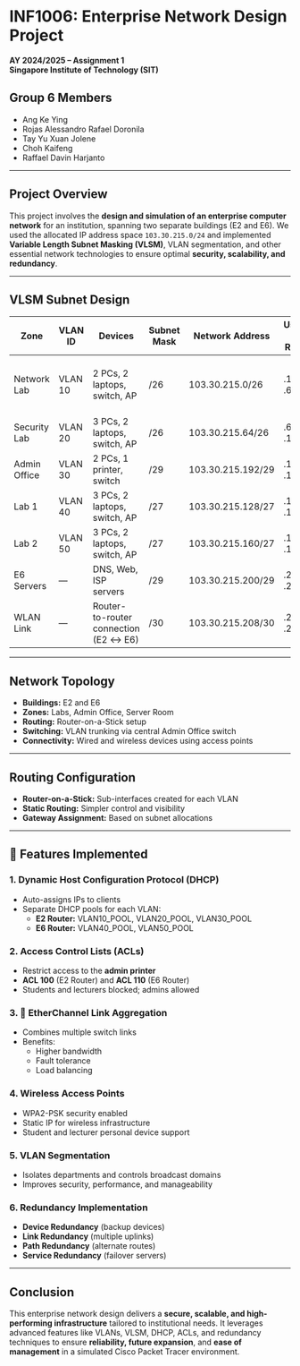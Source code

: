 # INF1006: Enterprise Network Design Project  
**AY 2024/2025 – Assignment 1**  
**Singapore Institute of Technology (SIT)**  

## Group 6 Members
- Ang Ke Ying   
- Rojas Alessandro Rafael Doronila 
- Tay Yu Xuan Jolene  
- Choh Kaifeng  
- Raffael Davin Harjanto

---

## Project Overview

This project involves the **design and simulation of an enterprise computer network** for an institution, spanning two separate buildings (E2 and E6). We used the allocated IP address space `103.30.215.0/24` and implemented **Variable Length Subnet Masking (VLSM)**, VLAN segmentation, and other essential network technologies to ensure optimal **security, scalability, and redundancy**.

---

## VLSM Subnet Design

| **Zone**         | **VLAN ID** | **Devices**                           | **Subnet Mask** | **Network Address**     | **Usable IP Range** | **Notes**                          |
|------------------|------------|----------------------------------------|------------------|--------------------------|----------------------|------------------------------------|
| Network Lab      | VLAN 10    | 2 PCs, 2 laptops, switch, AP           | /26              | 103.30.215.0/26          | .1 – .62             | Room for 41+ devices and growth    |
| Security Lab     | VLAN 20    | 3 PCs, 2 laptops, switch, AP           | /26              | 103.30.215.64/26         | .65 – .126           | Same as Network Lab                |
| Admin Office     | VLAN 30    | 2 PCs, 1 printer, switch               | /29              | 103.30.215.192/29        | .193 – .198          | Compact office setup               |
| Lab 1            | VLAN 40    | 3 PCs, 2 laptops, switch, AP           | /27              | 103.30.215.128/27        | .129 – .158          | 25+ devices supported              |
| Lab 2            | VLAN 50    | 3 PCs, 2 laptops, switch, AP           | /27              | 103.30.215.160/27        | .161 – .190          | Future expansion ready             |
| E6 Servers       | —          | DNS, Web, ISP servers                  | /29              | 103.30.215.200/29        | .201 – .206          | Core services                      |
| WLAN Link        | —          | Router-to-router connection (E2 ↔ E6)  | /30              | 103.30.215.208/30        | .209 – .210          | Point-to-point IP routing          |

---

## Network Topology

- **Buildings:** E2 and E6  
- **Zones:** Labs, Admin Office, Server Room  
- **Routing:** Router-on-a-Stick setup  
- **Switching:** VLAN trunking via central Admin Office switch  
- **Connectivity:** Wired and wireless devices using access points  

---

## Routing Configuration

- **Router-on-a-Stick:** Sub-interfaces created for each VLAN  
- **Static Routing:** Simpler control and visibility  
- **Gateway Assignment:** Based on subnet allocations  

---

## 🔧 Features Implemented

### 1. Dynamic Host Configuration Protocol (DHCP)
- Auto-assigns IPs to clients  
- Separate DHCP pools for each VLAN:  
  - **E2 Router:** VLAN10_POOL, VLAN20_POOL, VLAN30_POOL  
  - **E6 Router:** VLAN40_POOL, VLAN50_POOL  

### 2. Access Control Lists (ACLs)
- Restrict access to the **admin printer**  
- **ACL 100** (E2 Router) and **ACL 110** (E6 Router)  
- Students and lecturers blocked; admins allowed  

### 3. 🔗 EtherChannel Link Aggregation
- Combines multiple switch links  
- Benefits:
  - Higher bandwidth  
  - Fault tolerance  
  - Load balancing  

### 4. Wireless Access Points
- WPA2-PSK security enabled  
- Static IP for wireless infrastructure  
- Student and lecturer personal device support  

### 5. VLAN Segmentation
- Isolates departments and controls broadcast domains  
- Improves security, performance, and manageability  

### 6. Redundancy Implementation
- **Device Redundancy** (backup devices)  
- **Link Redundancy** (multiple uplinks)  
- **Path Redundancy** (alternate routes)  
- **Service Redundancy** (failover servers)

---

## Conclusion

This enterprise network design delivers a **secure, scalable, and high-performing infrastructure** tailored to institutional needs. It leverages advanced features like VLANs, VLSM, DHCP, ACLs, and redundancy techniques to ensure **reliability, future expansion**, and **ease of management** in a simulated Cisco Packet Tracer environment.

